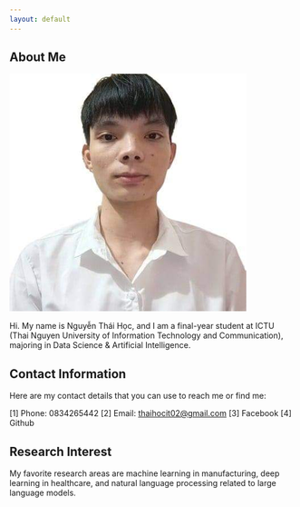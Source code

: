 ```yaml
---
layout: default
---
```


## About Me

<img class="profile-picture" src="avatar.jpg">

Hi. My name is Nguyễn Thái Học, and I am a final-year student at ICTU (Thai Nguyen University of Information Technology and Communication), majoring in Data Science & Artificial Intelligence.

## Contact Information
Here are my contact details that you can use to reach me or find me:

[1] Phone: 0834265442
[2] Email: thaihocit02@gmail.com
[3] Facebook
[4] Github

## Research Interest
My favorite research areas are machine learning in manufacturing, deep learning in healthcare, and natural language processing related to large language models.





